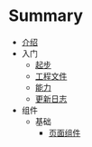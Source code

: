 # Summary

* [介绍](README.md)
* 入门
    * [起步](doc/起步.md)
    * [工程文件](doc/工程文件.md)
    * [能力](doc/能力.md)
    * [更新日志](doc/更新日志.md)
* 组件
    * 基础
        * [页面组件](doc/页面组件.md)

